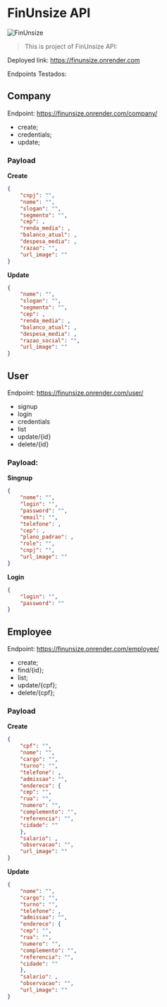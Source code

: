 # FinUnsize API


![FinUnsize](https://i.imgur.com/XlAENqn.png)


> This is project of FinUnsize API:

Deployed link: https://finunsize.onrender.com

Endpoints Testados:

## Company

Endpoint: https://finunsize.onrender.com/company/

- create;
- credentials;
- update;

### Payload

**Create**

```JSON
{
	"cnpj": "",
	"nome": "",
	"slogan": "",
	"segmento": "",
	"cep": ,
	"renda_media": ,
	"balanco_atual": ,
	"despesa_media": ,
	"razao": "",
	"url_image": ""
}
```

**Update**

```JSON
{
	"nome": "",
	"slogan": "",
	"segmento": "",
	"cep": ,
	"renda_media": ,
	"balanco_atual": ,
	"despesa_media": ,
	"razao_social": "",
	"url_image": ""
}
```

## User

Endpoint: https://finunsize.onrender.com/user/

- signup
- login
- credentials
- list
- update/{id}
- delete/{id}

### Payload:

**Singnup**

```json
{
	"nome": "",
	"login": "",
	"password": "",
	"email": "",
	"telefone": ,
	"cep": ,
	"plano_padrao": ,
	"role": "",
	"cnpj": "",
	"url_image": ""
}
```

**Login**

```JSON
{
	"login": "",
	"password": ""
}
```

## Employee

Endpoint: https://finunsize.onrender.com/employee/

- create;
- find/{id};
- list;
- update/{cpf};
- delete/{cpf};

### Payload

**Create**

```JSON
{
	"cpf": "",
	"nome": "",
	"cargo": "",
	"turno": "",
	"telefone": ,
	"admissao": "",
	"endereco": {
	"cep": "",
    "rua": "",
    "numero": "",
    "complemento": "",
    "referencia": "",
    "cidade": ""
	},
	"salario": ,
	"observacao": "",
	"url_image": ""
}
```

**Update**

```JSON
{
	"nome": "",
	"cargo": "",
	"turno": "",
	"telefone": ,
	"admissao": "",
	"endereco": {
	"cep": "",
    "rua": "",
    "numero": "",
    "complemento": "",
    "referencia": "",
    "cidade": ""
	},
	"salario": ,
	"observacao": "",
	"url_image": ""
}
```
